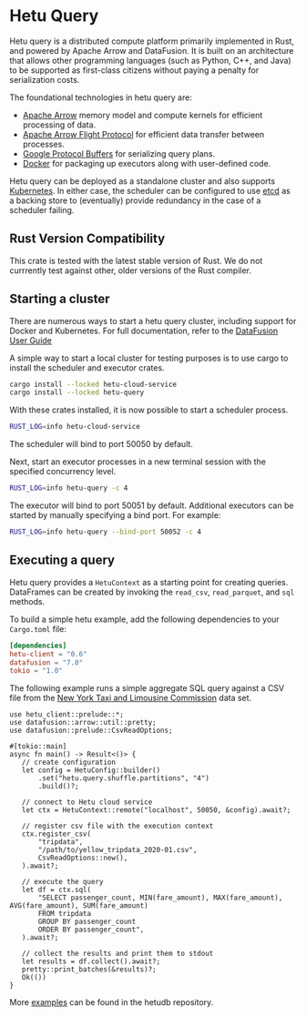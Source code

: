 <!---
Copyright 2021 HetuDB.

Licensed under the Apache License, Version 2.0 (the "License");
you may not use this file except in compliance with the License.
You may obtain a copy of the License at

    http://www.apache.org/licenses/LICENSE-2.0

Unless required by applicable law or agreed to in writing, software
distributed under the License is distributed on an "AS IS" BASIS,
WITHOUT WARRANTIES OR CONDITIONS OF ANY KIND, either express or implied.
See the License for the specific language governing permissions and
limitations under the License
-->

# Hetu Query 

Hetu query is a distributed compute platform primarily implemented in Rust, and powered by Apache Arrow and
DataFusion. It is built on an architecture that allows other programming languages (such as Python, C++, and
Java) to be supported as first-class citizens without paying a penalty for serialization costs.

The foundational technologies in hetu query are:

- [Apache Arrow](https://arrow.apache.org/) memory model and compute kernels for efficient processing of data.
- [Apache Arrow Flight Protocol](https://arrow.apache.org/blog/2019/10/13/introducing-arrow-flight/) for efficient
  data transfer between processes.
- [Google Protocol Buffers](https://developers.google.com/protocol-buffers) for serializing query plans.
- [Docker](https://www.docker.com/) for packaging up executors along with user-defined code.

Hetu query can be deployed as a standalone cluster and also supports [Kubernetes](https://kubernetes.io/). In either
case, the scheduler can be configured to use [etcd](https://etcd.io/) as a backing store to (eventually) provide
redundancy in the case of a scheduler failing.

## Rust Version Compatibility

This crate is tested with the latest stable version of Rust. We do not currrently test against other, older versions of the Rust compiler.

## Starting a cluster

There are numerous ways to start a hetu query cluster, including support for Docker and
Kubernetes. For full documentation, refer to the
[DataFusion User Guide](https://arrow.apache.org/datafusion/user-guide/introduction.html)

A simple way to start a local cluster for testing purposes is to use cargo to install
the scheduler and executor crates.

```bash
cargo install --locked hetu-cloud-service
cargo install --locked hetu-query
```

With these crates installed, it is now possible to start a scheduler process.

```bash
RUST_LOG=info hetu-cloud-service
```

The scheduler will bind to port 50050 by default.

Next, start an executor processes in a new terminal session with the specified concurrency
level.

```bash
RUST_LOG=info hetu-query -c 4
```

The executor will bind to port 50051 by default. Additional executors can be started by
manually specifying a bind port. For example:

```bash
RUST_LOG=info hetu-query --bind-port 50052 -c 4
```

## Executing a query

Hetu query provides a `HetuContext` as a starting point for creating queries. DataFrames can be created
by invoking the `read_csv`, `read_parquet`, and `sql` methods.

To build a simple hetu example, add the following dependencies to your `Cargo.toml` file:

```toml
[dependencies]
hetu-client = "0.6"
datafusion = "7.0"
tokio = "1.0"
```

The following example runs a simple aggregate SQL query against a CSV file from the
[New York Taxi and Limousine Commission](https://www1.nyc.gov/site/tlc/about/tlc-trip-record-data.page)
data set.

```rust,no_run
use hetu_client::prelude::*;
use datafusion::arrow::util::pretty;
use datafusion::prelude::CsvReadOptions;

#[tokio::main]
async fn main() -> Result<()> {
   // create configuration
   let config = HetuConfig::builder()
       .set("hetu.query.shuffle.partitions", "4")
       .build()?;

   // connect to Hetu cloud service 
   let ctx = HetuContext::remote("localhost", 50050, &config).await?;

   // register csv file with the execution context
   ctx.register_csv(
       "tripdata",
       "/path/to/yellow_tripdata_2020-01.csv",
       CsvReadOptions::new(),
   ).await?;

   // execute the query
   let df = ctx.sql(
       "SELECT passenger_count, MIN(fare_amount), MAX(fare_amount), AVG(fare_amount), SUM(fare_amount)
       FROM tripdata
       GROUP BY passenger_count
       ORDER BY passenger_count",
   ).await?;

   // collect the results and print them to stdout
   let results = df.collect().await?;
   pretty::print_batches(&results)?;
   Ok(())
}
```

More [examples](https://github.com/hetudb/hetu/tree/master/hetu-examples) can be found in the hetudb repository.
